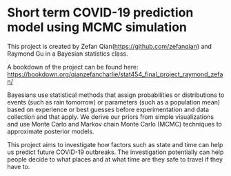 # Short term COVID-19 prediction model using MCMC simulation

This project is created by Zefan Qian(https://github.com/zefanqian) and Raymond Gu in a Bayesian statistics class.

A bookdown of the project can be found here: https://bookdown.org/qianzefancharlie/stat454_final_project_raymond_zefan/

Bayesians use statistical methods that assign probabilities or distributions to events (such as rain tomorrow) or parameters (such as a population mean) based on experience or best guesses before experimentation and data collection and that apply. We derive our priors from simple visualizations and use Monte Carlo and Markov chain Monte Carlo (MCMC) techniques to approximate posterior models.

This project aims to investigate how factors such as state and time can help us predict future COVID-19 outbreaks. The investigation potentially can help people decide to what places and at what time are they safe to travel if they have to.
